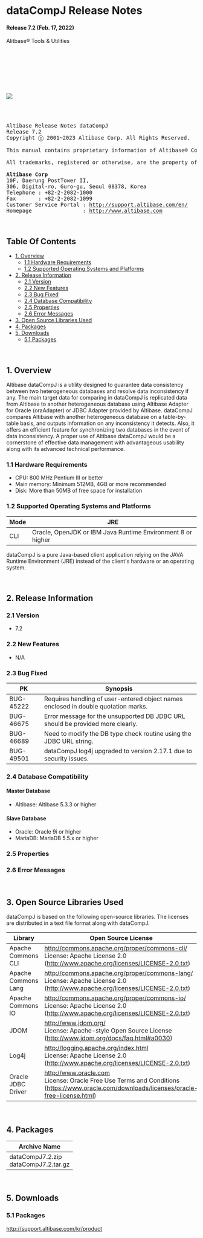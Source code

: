 dataCompJ Release Notes
================

#### Release 7.2 (Feb. 17, 2022)

Alitbase® Tools & Utilities

<br><br><br><br><br><br>
<!-- PDF 변환을 위한 여백입니다. --> 







































<!-- PDF 변환을 위한 여백입니다. --> 

<div align="left">
    <img src="media/common/e5cfb3761673686d093a3b00c062fe7a.png">
</div>


<br><br><!-- PDF 변환을 위한 여백입니다. --> 





























<!-- PDF 변환을 위한 여백입니다. --> 

<pre>
Altibase Release Notes dataCompJ
Release 7.2
Copyright ⓒ 2001~2023 Altibase Corp. All Rights Reserved.<br>
This manual contains proprietary information of Altibase® Corporation; it is provided under a license agreement containing restrictions on use and disclosure and is also protected by copyright patent and other intellectual property law. Reverse engineering of the software is prohibited.<br>
All trademarks, registered or otherwise, are the property of their respective owners.<br>
<b>Altibase Corp</b>
10F, Daerung PostTower II,
306, Digital-ro, Guro-gu, Seoul 08378, Korea
Telephone : +82-2-2082-1000 
Fax       : +82-2-2082-1099
Customer Service Portal : <a href='http://support.altibase.com/en/'>http://support.altibase.com/en/</a>
Homepage                : <a href='http://www.altibase.com'>http://www.altibase.com</a></pre>


<br>

## Table Of Contents

- [1. Overview](#1-overview)
  - [1.1 Hardware Requirements](#11-hardware-requirements)
  - [1.2 Supported Operating Systems and Platforms](#12-supported-operating-systems-and-platforms)
- [2. Release Information](#2-release-information)
  - [2.1 Version](#21-version)
  - [2.2 New Features](#22-new-features)
  - [2.3 Bug Fixed](#23-bug-fixed)
  - [2.4 Database Compatibility](#24-database-compatibility)
  - [2.5 Properties](#25-properties)
  - [2.6 Error Messages](#26-error-messages)
- [3. Open Source Libraries Used](#3-open-source-libraries-used)
- [4. Packages](#4-packages)
- [5. Downloads](#5-downloads)
  - [5.1 Packages](#51-packages)

<br>

## 1. Overview

 Altibase dataCompJ is a utility designed to guarantee data consistency between two heterogeneous databases and resolve data inconsistency if any. The main target data for comparing in dataCompJ is replicated data from Altibase to another heterogeneous database using Altibase Adapter for Oracle (oraAdapter) or JDBC Adapter provided by Altibase. dataCompJ compares Altibase with another heterogeneous database on a table-by-table basis, and outputs information on any inconsistency it detects.
Also, it offers an efficient feature for synchronizing two databases in the event of data inconsistency. A proper use of Altibase dataCompJ would be a cornerstone of effective data management with advantageous usability along with its advanced technical performance.  

### 1.1 Hardware Requirements

- CPU: 800 MHz Pentium III or better
- Main memory: Minimum 512MB, 4GB or more recommended
- Disk: More than 50MB of free space for installation

### 1.2 Supported Operating Systems and Platforms

| Mode | JRE                                                         |
| ---- | ----------------------------------------------------------- |
| CLI  | Oracle, OpenJDK or IBM Java Runtime Environment 8 or higher |

dataCompJ is a pure Java-based client application relying on the JAVA Runtime Environment (JRE) instead of the client's hardware or an operating system.

<br>

## 2. Release Information

### 2.1 Version

- 7.2

### 2.2 New Features

- N/A

### 2.3 Bug Fixed

| PK        | Synopsis                                                     |
| --------- | ------------------------------------------------------------ |
| BUG-45222 | Requires handling of user-entered object names enclosed in double quotation marks. |
| BUG-46675 | Error message for the unsupported DB JDBC URL should be provided more clearly. |
| BUG-46689 | Need to modify the DB type check routine using the JDBC URL string. |
| BUG-49501 | dataCompJ log4j upgraded to version 2.17.1 due to security issues. |

### 2.4 Database Compatibility

#### Master Database

- Altibase: Altibase 5.3.3 or higher

#### Slave Database

- Oracle: Oracle 9i or higher
- MariaDB: MariaDB 5.5.x or higher

### 2.5 Properties

### 2.6 Error Messages

<br>

## 3. Open Source Libraries Used

dataCompJ is based on the following open-source libraries. The licenses are distributed in a text file format
along with dataCompJ.

| Library             | Open Source License                                          |
| ------------------- | ------------------------------------------------------------ |
| Apache Commons CLI  | http://commons.apache.org/proper/commons-cli/<br/>License: Apache License 2.0 (http://www.apache.org/licenses/LICENSE-2.0.txt) |
| Apache Commons Lang | http://commons.apache.org/proper/commons-lang/ <br/>License: Apache License 2.0 (http://www.apache.org/licenses/LICENSE-2.0.txt) |
| Apache Commons IO   | http://commons.apache.org/proper/commons-io/ <br>License: Apache License 2.0 (http://www.apache.org/licenses/LICENSE-2.0.txt) |
| JDOM                | http://www.jdom.org/ <br/>License: Apache-style Open Source License (http://www.jdom.org/docs/faq.html#a0030) |
| Log4j               | http://logging.apache.org/index.html <br/>License: Apache License 2.0 (http://www.apache.org/licenses/LICENSE-2.0.txt) |
| Oracle JDBC Driver  | http://www.oracle.com <br>License: Oracle Free Use Terms and Conditions (https://www.oracle.com/downloads/licenses/oracle-free-license.html) |

<br>

## 4. Packages

| Archive Name                             |
| ---------------------------------------- |
| dataCompJ7.2.zip<br/>dataCompJ7.2.tar.gz |

<br>

## 5. Downloads

### 5.1 Packages

http://support.altibase.com/kr/product
